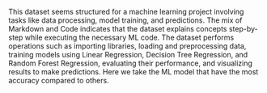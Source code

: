 This dataset seems structured for a machine learning project involving tasks like data processing, model training, and predictions. 
The mix of Markdown and Code indicates that the dataset explains concepts step-by-step while executing the necessary ML code.
The dataset performs operations such as importing libraries, loading and preprocessing data, training models using Linear Regression, Decision Tree Regression, and Random Forest Regression, evaluating their performance, and visualizing results to make predictions.
Here we take the ML model that have the most accuracy compared to others.
